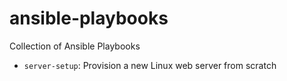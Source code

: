 # ansible-playbooks

Collection of Ansible Playbooks

* `server-setup`: Provision a new Linux web server from scratch
